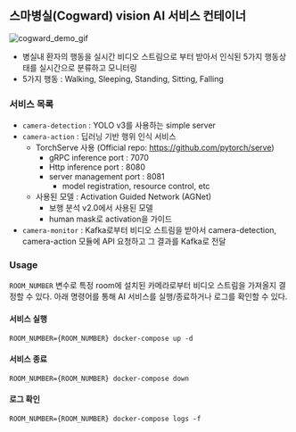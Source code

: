 ## 스마병실(Cogward) vision AI 서비스 컨테이너

![cogward_demo_gif](media/cogward_demo.gif)

- 병실내 환자의 행동을 실시간 비디오 스트림으로 부터 받아서 인식된 5가지 행동상태를 실시간으로 분류하고 모니터링
- 5가지 행동 : Walking, Sleeping, Standing, Sitting, Falling

### 서비스 목록

- `camera-detection` : YOLO v3를 사용하는 simple server
- `camera-action` : 딥러닝 기반 행위 인식 서비스
  - TorchServe 사용 (Official repo: https://github.com/pytorch/serve)
    - gRPC inference port : 7070
    - Http inference port : 8080
    - server management port : 8081
      - model registration, resource control, etc
  - 사용된 모델 : Activation Guided Network (AGNet)
    - 보행 분석 v2.0에서 사용된 모델
    - human mask로 activation을 가이드
- `camera-monitor` : Kafka로부터 비디오 스트림을 받아서 camera-detection, camera-action 모듈에 API 요청하고 그 결과를 Kafka로 전달

### Usage

`ROOM_NUMBER` 변수로 특정 room에 설치된 카메라로부터 비디오 스트림을 가져올지 결정할 수 있다. 아래 명령어를 통해 AI 서비스를 실행/종료하거나 로그를 확인할 수 있다.

#### 서비스 실행

```
ROOM_NUMBER={ROOM_NUMBER} docker-compose up -d
```

#### 서비스 종료

```
ROOM_NUMBER={ROOM_NUMBER} docker-compose down
```

#### 로그 확인

```
ROOM_NUMBER={ROOM_NUMBER} docker-compose logs -f
```
